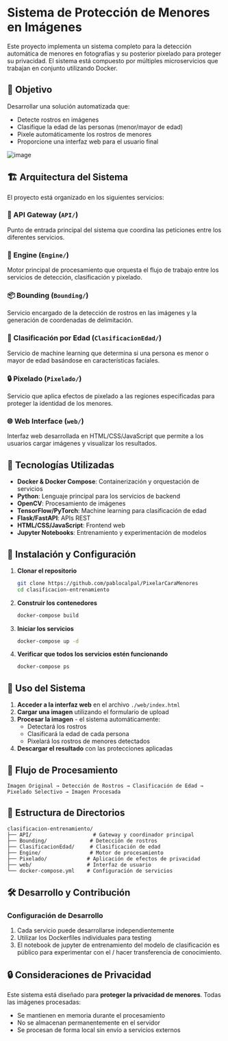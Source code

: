 # Sistema de Protección de Menores en Imágenes

Este proyecto implementa un sistema completo para la detección automática de menores en fotografías y su posterior pixelado para proteger su privacidad. El sistema está compuesto por múltiples microservicios que trabajan en conjunto utilizando Docker.

## 🎯 Objetivo

Desarrollar una solución automatizada que:
- Detecte rostros en imágenes
- Clasifique la edad de las personas (menor/mayor de edad)
- Pixele automáticamente los rostros de menores
- Proporcione una interfaz web para el usuario final

![image](https://github.com/user-attachments/assets/338eb255-cf7e-4632-8b07-4c0e214622fa)

## 🏗️ Arquitectura del Sistema

El proyecto está organizado en los siguientes servicios:

### 🔧 API Gateway (`API/`)
Punto de entrada principal del sistema que coordina las peticiones entre los diferentes servicios.

### 🤖 Engine (`Engine/`)
Motor principal de procesamiento que orquesta el flujo de trabajo entre los servicios de detección, clasificación y pixelado.

### 📦 Bounding (`Bounding/`)
Servicio encargado de la detección de rostros en las imágenes y la generación de coordenadas de delimitación.

### 🧠 Clasificación por Edad (`ClasificacionEdad/`)
Servicio de machine learning que determina si una persona es menor o mayor de edad basándose en características faciales.

### 🔒 Pixelado (`Pixelado/`)
Servicio que aplica efectos de pixelado a las regiones especificadas para proteger la identidad de los menores.

### 🌐 Web Interface (`web/`)
Interfaz web desarrollada en HTML/CSS/JavaScript que permite a los usuarios cargar imágenes y visualizar los resultados.

## 🚀 Tecnologías Utilizadas

- **Docker & Docker Compose**: Containerización y orquestación de servicios
- **Python**: Lenguaje principal para los servicios de backend
- **OpenCV**: Procesamiento de imágenes
- **TensorFlow/PyTorch**: Machine learning para clasificación de edad
- **Flask/FastAPI**: APIs REST
- **HTML/CSS/JavaScript**: Frontend web
- **Jupyter Notebooks**: Entrenamiento y experimentación de modelos

## 🔧 Instalación y Configuración

1. **Clonar el repositorio**
   ```bash
   git clone https://github.com/pablocalpal/PixelarCaraMenores
   cd clasificacion-entrenamiento
   ```

2. **Construir los contenedores**
   ```bash
   docker-compose build
   ```

3. **Iniciar los servicios**
   ```bash
   docker-compose up -d
   ```

4. **Verificar que todos los servicios estén funcionando**
   ```bash
   docker-compose ps
   ```

## 📖 Uso del Sistema

1. **Acceder a la interfaz web** en el archivo `./web/index.html`
2. **Cargar una imagen** utilizando el formulario de upload
3. **Procesar la imagen** - el sistema automáticamente:
   - Detectará los rostros
   - Clasificará la edad de cada persona
   - Pixelará los rostros de menores detectados
4. **Descargar el resultado** con las protecciones aplicadas

## 🔄 Flujo de Procesamiento

```
Imagen Original → Detección de Rostros → Clasificación de Edad → Pixelado Selectivo → Imagen Procesada
```

## 📁 Estructura de Directorios

```
clasificacion-entrenamiento/
├── API/                    # Gateway y coordinador principal
├── Bounding/              # Detección de rostros
├── ClasificacionEdad/     # Clasificación de edad
├── Engine/                # Motor de procesamiento
├── Pixelado/             # Aplicación de efectos de privacidad
├── web/                  # Interfaz de usuario
└── docker-compose.yml    # Configuración de servicios
```

## 🛠️ Desarrollo y Contribución

### Configuración de Desarrollo

1. Cada servicio puede desarrollarse independientemente
2. Utilizar los Dockerfiles individuales para testing
3. El notebook de jupyter de entrenamiento del modelo de clasificación es público para experimentar con el / hacer transferencia de conocimiento.

## 🔒 Consideraciones de Privacidad

Este sistema está diseñado para **proteger la privacidad de menores**. Todas las imágenes procesadas:
- Se mantienen en memoria durante el procesamiento
- No se almacenan permanentemente en el servidor
- Se procesan de forma local sin envío a servicios externos
